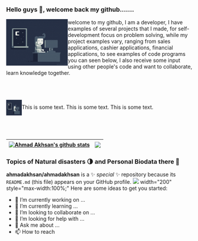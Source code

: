 ### Hello guys 👋, welcome back my github.......


 <!---


 <div style="text-align:justiv; width:75%;">
 <img src="giphy.gif" style="float:left; margin:0 8px 4px 0;" /> 
 welcome to my github, I am a developer, I have examples of several projects that I made, for self-development focus on problem solving, while my project examples vary, ranging from sales applications, cashier applications, financial applications, to see examples of code programs you can seen below, I also receive some input using other people's code and want to collaborate, learn knowledge together.

</div>
  <img align="left" src="giphy.gif" height="200" style="margin:0 8px 4px 0;" />

 

<img src="https://time2hack.com/favicon.png" height="60" align="right" style="float:right; border-radius: 3px;overflow: hidden;"/>


<div style="display: flex; align-items: left;">
  <img src="giphy.gif" alt="deskripsi gambar"  height="200">
  <p>Ini adalah tulisan di samping gambar.</p>
</div>
<br />
-->


<img align="left" width="33%" src="giphy.gif" />
<p>
 welcome to my github, I am a developer, I have examples of several projects that I made, for self-development focus on problem solving, while my project examples vary, ranging from sales applications, cashier applications, financial applications, to see examples of code programs you can seen below, I also receive some input using other people's code and want to collaborate, learn knowledge together.
</p>

<p><img src="giphy.gif" alt="Smiley face" width="42" height="42" style="vertical-align:middle;margin:50px 0px">This is some text. This is some text. This is some text.</p>




| <a href="https://github.com/ahmadakhsan/github-readme-stats"><img align="center" src="https://github-readme-stats.vercel.app/api?username=ahmadakhsan&show_icons=true&include_all_commits=true&theme=buefy&hide_border=true" alt="Ahmad Akhsan's github stats" /></a> | <a href="https://github.com/ahmadakhsan/github-readme-stats"><img align="center" src="https://github-readme-stats.vercel.app/api/top-langs/?username=ahmadakhsan&layout=compact&theme=buefy&hide_border=true" /></a> |
| ------------- | ------------- |

### Topics of Natural disasters 🌗 and Personal Biodata there 📝




  


**ahmadakhsan/ahmadakhsan** is a ✨ _special_ ✨ repository because its `README.md` (this file) appears on your GitHub profile.
<img src=”http://link-foto”>
width="200" style="max-width:100%;"
Here are some ideas to get you started:

- 🔭 I’m currently working on ...
- 🌱 I’m currently learning ...
- 👯 I’m looking to collaborate on ...
- 🤔 I’m looking for help with ...
- 💬 Ask me about ...
- 📫 How to reach

